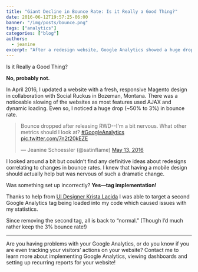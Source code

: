 ```yaml
---
title: "Giant Decline in Bounce Rate: Is it Really a Good Thing?"
date: 2016-06-12T19:57:25-06:00
banner: "/img/posts/bounce.png"
tags: ["analytics"]
categories: ["blog"]
authors:
  - jeanine
excerpt: "After a redesign website, Google Analytics showed a huge drop in bounce rate. The cause? Duplicating GA tags within my website’s code!"
---
```


Is it Really a Good Thing? 

**No, probably not.**

In April 2016, I updated a website with a fresh, responsive Magento design in collaboration with Social Ruckus in Bozeman, Montana. There was a noticeable slowing of the websites as most features used AJAX and dynamic loading. Even so, I noticed a huge drop (~50% to 3%) in bounce rate.
<blockquote class="twitter-tweet" data-lang="en">
<p dir="ltr" lang="en">Bounce dropped after releasing RWD--I'm a bit nervous. What other metrics should I look at? <a href="https://twitter.com/hashtag/GoogleAnalytics?src=hash">#GoogleAnalytics</a> <a href="https://t.co/7n2t20kEZE">pic.twitter.com/7n2t20kEZE</a></p>
— Jeanine Schoessler (@satinflame) <a href="https://twitter.com/satinflame/status/731177443826925569">May 13, 2016</a></blockquote>
<script src="//platform.twitter.com/widgets.js" async="" charset="utf-8"></script>

I looked around a bit but couldn’t find any definitive ideas about redesigns correlating to changes in bounce rates. I knew that having a mobile design should actually help but was nervous of such a dramatic change.

Was something set up incorrectly? **Yes—tag implementation!**

Thanks to help from [UI Designer Krista Lacida](https://dribbble.com/kristalacida) I was able to target a second Google Analytics tag being loaded into my code which caused issues with my statistics.

Since removing the second tag, all is back to “normal.” (Though I’d much rather keep the 3% bounce rate!)

* * *

Are you having problems with your Google Analytics, or do you know if you are even tracking your visitors’ actions on your website? Contact me to learn more about implementing Google Analytics, viewing dashboards and setting up recurring reports for your website!